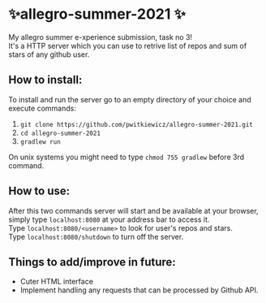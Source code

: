 # ✨allegro-summer-2021 ✨
My allegro summer e-xperience submission, task no 3!\
It's a HTTP server which you can use to retrive list of repos and sum of stars of any github user.

## How to install:
To install and run the server go to an empty directory of your choice and execute commands:
1. `git clone https://github.com/pwitkiewicz/allegro-summer-2021.git`
2. `cd allegro-summer-2021`
3. `gradlew run`

On unix systems you might need to type `chmod 755 gradlew` before 3rd command.

## How to use:
After this two commands server will start and be available at your browser, simply type `localhost:8080` at your address bar to access it.\
Type `localhost:8080/<username>` to look for user's repos and stars.\
Type `localhost:8080/shutdown` to turn off the server.

## Things to add/improve in future:
- Cuter HTML interface
- Implement handling any requests that can be processed by Github API.